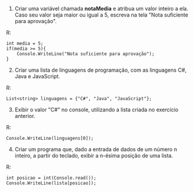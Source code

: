 1. Criar uma variável chamada **notaMedia** e atribua um valor inteiro a ela. Caso seu valor seja maior ou igual a 5, escreva na tela "Nota suficiente para aprovação".

R:
```
int media = 5;
if(media >= 5){
    Console.WriteLine("Nota suficiente para aprovação");
}
```

2. Criar uma lista de linguagens de programação, com as linguagens C#, Java e JavaScript.

R:

```
List<string> linguagens = {"C#", "Java", "JavaScript"};
```

3. Exibir o valor "C#" no console, utilizando a lista criada no exercício anterior.

R:

```
Console.WriteLine(linguagens[0]);
```

4. Criar um programa que, dado a entrada de dados de um número n inteiro, a partir do teclado, exibir a n-ésima posição de uma lista.

R:

```
int posicao = int(Console.read());
Console.WriteLine(lista[posicao]);
```

